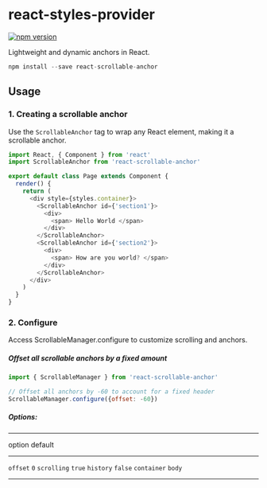 react-styles-provider
=====================

[![npm version](https://img.shields.io/npm/v/react-scrollable-anchor.svg?style=flat-square)](https://www.npmjs.com/package/react-scrollable-anchor)

Lightweight and dynamic anchors in React.

```js
npm install --save react-scrollable-anchor
```

## Usage

### 1. Creating a scrollable anchor

Use the `ScrollableAnchor` tag to wrap any React element, making it a scrollable anchor.

```js
import React, { Component } from 'react'
import ScrollableAnchor from 'react-scrollable-anchor'

export default class Page extends Component {
  render() {
    return (
      <div style={styles.container}>
        <ScrollableAnchor id={'section1'}>
          <div>
            <span> Hello World </span>
          </div>
        </ScrollableAnchor>
        <ScrollableAnchor id={'section2'}>
          <div>
            <span> How are you world? </span>
          </div>
        </ScrollableAnchor>
      </div>
    )
  }
}
```

### 2. Configure

Access ScrollableManager.configure to customize scrolling and anchors.

##### Offset all scrollable anchors by a fixed amount

```js
import { ScrollableManager } from 'react-scrollable-anchor'

// Offset all anchors by -60 to account for a fixed header
ScrollableManager.configure({offset: -60})
```

##### Options:

-----------  -----------------------
option       default
-----------  -----------------------
`offset`     `0`
`scrolling`  `true`
`history`    `false`
`container`  `body`
-----------  -----------------------
